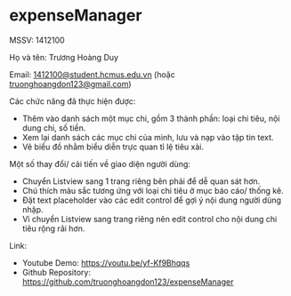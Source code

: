 # expenseManager

MSSV: 1412100

Họ và tên: Trương Hoàng Duy

Email: 1412100@student.hcmus.edu.vn (hoặc truonghoangdon123@gmail.com)

Các chức năng đã thực hiện được:
- Thêm vào danh sách một mục chi, gồm 3 thành phần: loại chi tiêu, nội dung chi, số tiền.
- Xem lại danh sách các mục chi của mình, lưu và nạp vào tập tin text.
- Vẽ biểu đồ  nhằm biểu diễn trực quan tỉ lệ tiêu xài.

Một số thay đổi/ cải tiến về giao diện người dùng:
- Chuyển Listview sang 1 trang riêng bên phải để dễ quan sát hơn.
- Chú thích màu sắc tương ứng với loại chi tiêu ở mục báo cáo/ thống kê.
- Đặt text placeholder vào các edit control để gợi ý nội dung người dùng nhập.
- Vì chuyển Listview sang trang riêng nên edit control cho nội dung chi tiêu rộng rãi hơn.

Link:
- Youtube Demo: https://youtu.be/yf-Kf9Bhqqs
- Github Repository: https://github.com/truonghoangdon123/expenseManager
